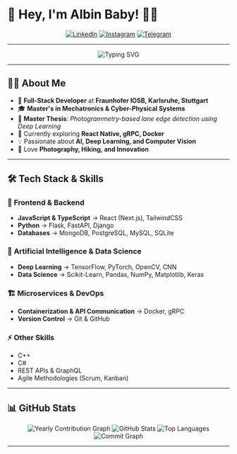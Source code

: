 # 🚀 Hey, I'm Albin Baby! 👋😊  

<div align="center">

[![LinkedIn](https://img.shields.io/badge/-LinkedIn-0A66C2?style=for-the-badge&logo=linkedin&logoColor=white)](https://www.linkedin.com/in/albin-babyy/)
[![Instagram](https://img.shields.io/badge/-Instagram-E4405F?style=for-the-badge&logo=instagram&logoColor=white)](https://www.instagram.com/_._try8yorself_._/)
[![Telegram](https://img.shields.io/badge/-Telegram-0088CC?style=for-the-badge&logo=telegram&logoColor=white)](https://t.me/sd_albin_baby)

</div>

---

<div align="center">
  <img src="https://readme-typing-svg.demolab.com?font=Fira+Code&size=30&pause=1000&center=true&vCenter=true&width=600&lines=Welcome+to+my+GitHub!;Hi+There!+👋;" alt="Typing SVG" />
</div>


---

## 🧑‍💻 **About Me**

- 💼 **Full-Stack Developer** at **Fraunhofer IOSB, Karlsruhe, Stuttgart**
- 🎓 **Master's in Mechatronics & Cyber-Physical Systems**
- 📜 **Master Thesis**: *Photogrammetry-based lane edge detection using Deep Learning*
- 🌱 Currently exploring **React Native, gRPC, Docker**
- 💡 Passionate about **AI, Deep Learning, and Computer Vision**
- 📸 Love **Photography, Hiking, and Innovation**

---

## 🛠 **Tech Stack & Skills**

### 🚀 **Frontend & Backend**
- **JavaScript & TypeScript** → React (Next.js), TailwindCSS
- **Python** → Flask, FastAPI, Django
- **Databases** → MongoDB, PostgreSQL, MySQL, SQLite

### 🤖 **Artificial Intelligence & Data Science**
- **Deep Learning** → TensorFlow, PyTorch, OpenCV, CNN
- **Data Science** → Scikit-Learn, Pandas, NumPy, Matplotlib, Keras

### 🏗️ **Microservices & DevOps**
- **Containerization & API Communication** → Docker, gRPC
- **Version Control** → Git & GitHub

### ⚡ **Other Skills**
- C++
- C#
- REST APIs & GraphQL
- Agile Methodologies (Scrum, Kanban)

---

## 📊 **GitHub Stats**

<div align="center">

<img src="https://github-profile-summary-cards.vercel.app/api/cards/profile-details?username=albinbabyme05&theme=radical" alt="Yearly Contribution Graph" />
<img src="https://github-readme-stats.vercel.app/api?username=albinbabyme05&show_icons=true&theme=radical" alt="GitHub Stats" />
<img src="https://github-readme-stats.vercel.app/api/top-langs/?username=albinbabyme05&layout=compact&theme=radical" alt="Top Languages" />
<img src="https://github-readme-activity-graph.vercel.app/graph?username=albinbabyme05&theme=radical" alt="Commit Graph" />

---


</div>
